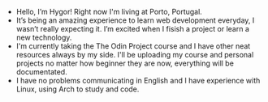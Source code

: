 - Hello, I’m Hygor! Right now I'm living at Porto, Portugal.
- It’s being an amazing experience to learn web development everyday, I wasn’t really expecting it. I’m excited when I fisish a project or learn a new technology.   
- I'm currently taking the The Odin Project course and I have other neat resources always by my side. I'll be uploading my course and personal projects no matter how beginner they are now, everything will be documentated.  
- I have no problems communicating in English and I have experience with Linux, using Arch to study and code.
<!---
hygor-fonseca/hygor-fonseca is a ✨ special ✨ repository because its `README.md` (this file) appears on your GitHub profile.
You can click the Preview link to take a look at your changes.
--->
